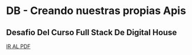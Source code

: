 # DB - Creando nuestras propias Apis
## Desafio Del Curso Full Stack De Digital House

<a href="https://github.com/Kaiael24/Apis-Creacion/blob/master/Desafio/creacionApis.pdf">IR AL PDF</a>
